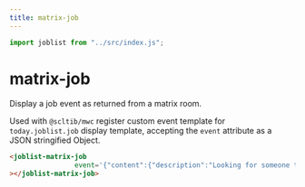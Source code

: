 ```yaml
---
title: matrix-job
---
```

```js
import joblist from "../src/index.js";
```

# matrix-job

Display a job event as returned from a matrix room.

Used with `@scltib/mwc` register custom event template for
`today.joblist.job` display template, accepting the `event` attribute
as a JSON stringified Object.

```html
<joblist-matrix-job
				event='{"content":{"description":"Looking for someone to discuss features and implementations of joblist.today and related websites. Objectives are to make it a nice place to explore available jobs and companies recruiting worldwide, and a creative place and system to provide resources to do so. Matrix + static web + inclusive coop-skill-crafting, get in touch!","title":"Curious collaborator","url":"https://joblist.today"},"origin_server_ts":1707465877963,"room_id":"!pNBegNHVdEdLkDUEbM:matrix.org","sender":"@ugp:matrix.org","type":"today.joblist.job","unsigned":{"age":1917882},"event_id":"$a9Sv7LoQjFh9SOeTsuurUnA9VCs3i6jOuNehr-tOqjI","user_id":"@ugp:matrix.org","age":1917882}'
></joblist-matrix-job>
```

<joblist-matrix-job event='{"content":{"description":"Looking for someone to discuss features and implementations of joblist.today and related websites. Objectives are to make it a nice place to explore available jobs and companies recruiting worldwide, and a creative place and system to provide resources to do so. Matrix + static web + inclusive coop-skill-crafting, get in touch!","title":"Curious collaborator","url":"https://joblist.today"},"origin_server_ts":1707465877963,"room_id":"!pNBegNHVdEdLkDUEbM:matrix.org","sender":"@ugp:matrix.org","type":"today.joblist.job","unsigned":{"age":1917882},"event_id":"$a9Sv7LoQjFh9SOeTsuurUnA9VCs3i6jOuNehr-tOqjI","user_id":"@ugp:matrix.org","age":1917882}'></joblist-matrix-job>
